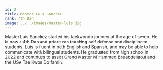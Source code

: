 ```yaml
---
id: 2
title: Master Luis Sanchez
rank: 4th Dan
image: ../../images/master-luis.jpg
---
```


Master Luis Sanchez started his taekwondo journey at the age of seven. He is
now a 4th Dan and prioritizes teaching self defense and discipline to
students. Luis is fluent in both English and Spanish, and may be able to
help communicate with bilingual students. He graduated from high school in
2022 and continues to assist Grand Master M'Hammed Bouabdellaoui and the USA
Tae Kwon Do family.
